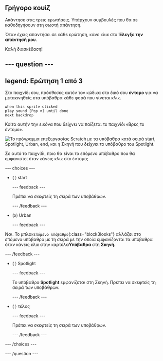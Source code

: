## Γρήγορο κουίζ

Απάντησε στις τρεις ερωτήσεις. Υπάρχουν συμβουλές που θα σε καθοδηγήσουν στη σωστή απάντηση.

Όταν έχεις απαντήσει σε κάθε ερώτηση, κάνε κλικ στο **Έλεγξε την απάντησή μου**.

Καλή διασκέδαση!

--- question ---
---
legend: Ερώτηση 1 από 3
---

Στο παιχνίδι σου, πρόσθεσες αυτόν τον κώδικα στο δικό σου **έντομο** για να μετακινηθείς στα υπόβαθρα κάθε φορά που γίνεται κλικ.

```blocks3
when this sprite clicked
play sound [Pop v] until done
next backdrop
```

Κοίτα αυτήν την εικόνα που δείχνει να παίζεται το παιχνίδι «Βρες το έντομο».

![Το πρόγραμμα επεξεργασίας Scratch με τα υπόβαθρα κατά σειρά start, Spotlight, Urban, end, και η Σκηνή που δείχνει το υπόβαθρο του Spotlight.](images/quiz1-backdrops.png)

Σε αυτό το παιχνίδι, ποιο θα είναι το επόμενο υπόβαθρο που θα εμφανιστεί όταν κάνεις κλικ στο έντομο;

--- choices ---

- ( ) start

  --- feedback ---

  Πρέπει να σκεφτείς τη σειρά των υποβάθρων.

  --- /feedback ---

- (x) Urban

  --- feedback ---

Ναι. Το μπλοκ`επόμενο υπόβαθρο`{:class="block3looks"} αλλάζει στο επόμενο υπόβαθρο με τη σειρά με την οποία εμφανίζονται τα υπόβαθρα όταν κάνεις κλικ στην καρτέλα**Υπόβαθρα** στη **Σκηνή**.

--- /feedback ---

- ( ) Spotlight

  --- feedback ---

  Το υπόβαθρο **Spotlight** εμφανίζεται στη Σκηνή. Πρέπει να σκεφτείς τη σειρά των υποβάθρων.

  --- /feedback ---

- ( ) τέλος

  --- feedback ---

  Πρέπει να σκεφτείς τη σειρά των υποβάθρων.

  --- /feedback ---

--- /choices ---

--- /question ---
